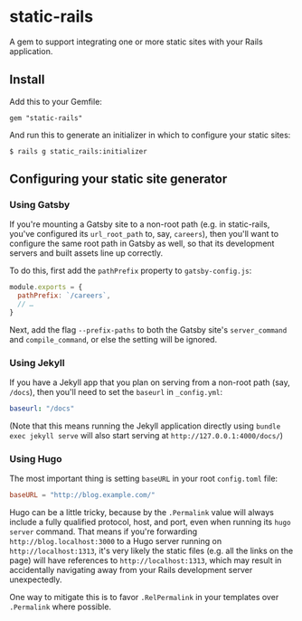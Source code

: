 # static-rails

A gem to support integrating one or more static sites with your Rails
application.

## Install

Add this to your Gemfile:

```
gem "static-rails"
```

And run this to generate an initializer in which to configure your static sites:

```
$ rails g static_rails:initializer
```


## Configuring your static site generator

### Using Gatsby

If you're mounting a Gatsby site to a non-root path (e.g. in static-rails,
you've configured its `url_root_path` to,
say, `careers`), then you'll want to configure the same root path in Gatsby as
well, so that its development servers and built assets line up correctly.

To do this, first add the `pathPrefix` property to `gatsby-config.js`:

```js
module.exports = {
  pathPrefix: `/careers`,
  // …
}
```

Next, add the flag `--prefix-paths` to both the Gatsby site's `server_command`
and `compile_command`, or else the setting will be ignored.

### Using Jekyll

If you have a Jekyll app that you plan on serving from a non-root path (say,
`/docs`), then you'll need to set the `baseurl` in `_config.yml`:

```yml
baseurl: "/docs"
```

(Note that this means running the Jekyll application directly using `bundle exec
jekyll serve` will also start serving at `http://127.0.0.1:4000/docs/`)

### Using Hugo

The most important thing is setting `baseURL` in your root `config.toml` file:

```toml
baseURL = "http://blog.example.com/"
```

Hugo can be a little tricky, because by the `.Permalink` value will always
include a fully qualified protocol, host, and port, even when running its `hugo
server` command.  That means if you're forwarding `http://blog.localhost:3000`
to a Hugo server running on `http://localhost:1313`, it's very likely the static
files (e.g. all the links on the page) will have references to
`http://localhost:1313`, which may result in accidentally navigating away from
your Rails development server unexpectedly.

One way to mitigate this is to favor `.RelPermalink` in your templates over
`.Permalink` where possible.

